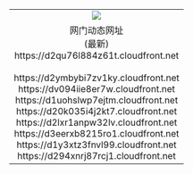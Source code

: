﻿<table>
  <tr></tr>
  <tr><td colspan=2 align=center><img src="https://d2qu76l884z61t.cloudfront.net/Up/oGate.jpg" /></td></tr>
  <tr><td colspan=2 align=center>网门动态网址<br/>(最新)
<br>https://d2qu76l884z61t.cloudfront.net
<br/>
<br>https://d2ymbybi7zv1ky.cloudfront.net
<br>https://dv094iie8er7w.cloudfront.net
<br>https://d1uohslwp7ejtm.cloudfront.net
<br>https://d20k035i4j2kt7.cloudfront.net
<br>https://d2lxr1anpw32lv.cloudfront.net
<br>https://d3eerxb8215ro1.cloudfront.net
<br>https://d1y3xtz3fnvl99.cloudfront.net
<br>https://d294xnrj87rcj1.cloudfront.net
    </td>
  </tr>
</table>
